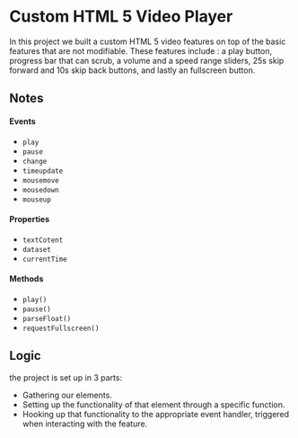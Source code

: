 # Custom HTML 5 Video Player

In this project we built a custom HTML 5 video features on top of the basic features that are not modifiable. These features include : a play button, progress bar that can scrub, a volume and a speed range sliders, 25s skip forward and 10s skip back buttons, and lastly an fullscreen button.

## Notes

#### Events
* `play`
* `pause`
* `change`
* `timeupdate`
* `mousemove`
* `mousedown`
* `mouseup`
#### Properties
* `textCotent`
* `dataset`
* `currentTime`


#### Methods
* `play()`
* `pause()`
* `parseFloat()`
* `requestFullscreen()`

## Logic

the project is set up in 3 parts: 
* Gathering our elements. 
* Setting up the functionality of that element through a specific function. 
* Hooking up that functionality to the appropriate event handler, triggered when interacting with the feature.

